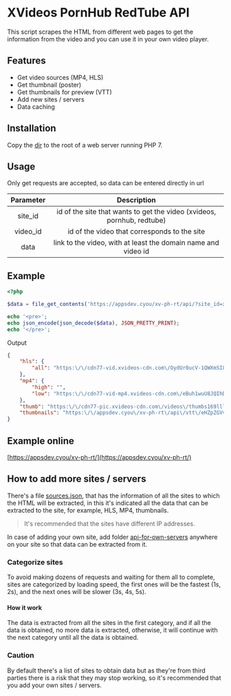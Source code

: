 # XVideos PornHub RedTube API

This script scrapes the HTML from different web pages to get the information from the video and you can use it in your own video player.

## Features

- Get video sources (MP4, HLS)
- Get thumbnail (poster)
- Get thumbnails for preview (VTT)
- Add new sites / servers
- Data caching

## Installation

Copy the [dir](/src) to the root of a web server running PHP 7.

## Usage

Only get requests are accepted, so data can be entered directly in url

| Parameter |                              Description                               |
| :-------: | :--------------------------------------------------------------------: |
|  site_id  | id of the site that wants to get the video (xvideos, pornhub, redtube) |
| video_id  |              id of the video that corresponds to the site              |
|   data    |     link to the video, with at least the domain name and video id      |

## Example

```php
<?php

$data = file_get_contents('https://appsdev.cyou/xv-ph-rt/api/?site_id=xvideos&video_id=59934029');

echo '<pre>';
echo json_encode(json_decode($data), JSON_PRETTY_PRINT);
echo '</pre>';
```

Output

```json
{
    "hls": {
        "all": "https:\/\/cdn77-vid.xvideos-cdn.com\/OydUr0ucV-1QWXmSI8PZ2Q==,1653275126\/videos\/hls\/de\/b6\/c0\/deb6c040575ef28dee0d5a0240c4b04d-1\/hls.m3u8"
    },
    "mp4": {
        "high": "",
        "low": "https:\/\/cdn77-vid-mp4.xvideos-cdn.com\/eBuh1wuU8JQIhDfyyfbtQg==,1653275128\/videos\/3gp\/d\/e\/b\/xvideos.com_deb6c040575ef28dee0d5a0240c4b04d-1.mp4?ui=MTg1LjM3LjIzMS4xMTItL2VtYmVkZnJhbWUvNTk5MzQwMjk_cj0xNjUzMjY0"
    },
    "thumb": "https:\/\/cdn77-pic.xvideos-cdn.com\/videos\/thumbs169lll\/de\/b6\/c0\/deb6c040575ef28dee0d5a0240c4b04d-1\/deb6c040575ef28dee0d5a0240c4b04d.25.jpg",
    "thumbnails": "https:\/\/appsdev.cyou\/xv-ph-rt\/api\/vtt\/eHZpZGVvc3h4eHh4eHh4eIQuPOZKjQDosFrBVWNZOX1KtJt9dZbonjIEXI50IzTCrzqFJoAHlahbZQvC2DdXp-Fx1XhsmsiS643j1783hqaMKYgHFUVR1ph-tCBP2ByTCxE2ni-4TgPLbJJgPrhn1zkDstz7gokdykVZJHnq4Xv0BMKHt801XamPlei3llRW7v1uzFOnKJ816vAHvWwF42CXwAaYtmgOn0VyAW2T6f2zhWaYfFEmAZl0RrlQglvURO7i6RCl5hczo3lOqSt_Oi3U0_jVE_izvU6I0118vTxYFednTzqPgvKCtULWdaJ1anu2mVchMKx3RVG3EOHI-ErxgCCV8YoY4WSVrGmF25o="
}
```

## Example online

[https://appsdev.cyou/xv-ph-rt/](https://appsdev.cyou/xv-ph-rt/)

## How to add more sites / servers

There's a file [sources.json](src/servers/sources.json), that has the information of all the sites to which the HTML will be extracted, in this it's indicated all the data that can be extracted to the site, for example, HLS, MP4, thumbnails.

> It's recommended that the sites have different IP addresses.

In case of adding your own site, add folder [api-for-own-servers](api-for-own-servers) anywhere on your site so that data can be extracted from it.

### Categorize sites

To avoid making dozens of requests and waiting for them all to complete, sites are categorized by loading speed, the first ones will be the fastest (1s, 2s), and the next ones will be slower (3s, 4s, 5s).

#### How it work

The data is extracted from all the sites in the first category, and if all the data is obtained, no more data is extracted, otherwise, it will continue with the next category until all the data is obtained.

### Caution

By default there's a list of sites to obtain data but as they're from third parties there is a risk that they may stop working, so it's recommended that you add your own sites / servers.

